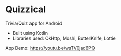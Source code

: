 # Quizzical
Trivia/Quiz app for Android

- Built using Kotlin 
- Libraries used: OkHttp, Moshi, ButterKnife, Lottie

App Demo: https://youtu.be/wsTV0jad6PQ
